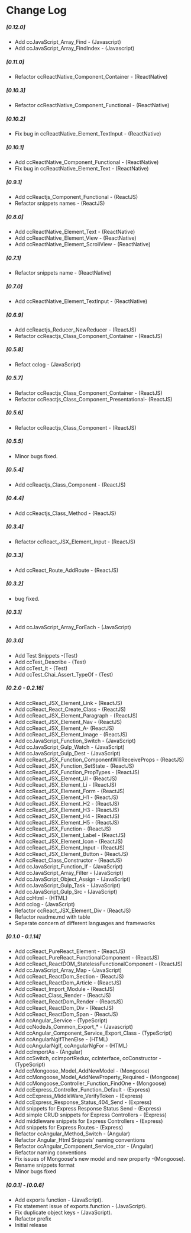 # Change Log

##### [0.12.0] 
- Add ccJavaScript_Array_Find - (Javascript)
- Add ccJavaScript_Array_FindIndex - (Javascript)
##### [0.11.0] 
- Refactor ccReactNative_Component_Container - (ReactNative)
##### [0.10.3] 
- Refactor ccReactNative_Component_Functional - (ReactNative)
##### [0.10.2] 
- Fix bug in ccReactNative_Element_TextInput - (ReactNative)
##### [0.10.1] 
- Add ccReactNative_Component_Functional - (ReactNative)
- Fix bug in ccReactNative_Element_Text - (ReactNative)
##### [0.9.1] 
- Add ccReactjs_Component_Functional - (ReactJS)
- Refactor snippets names - (ReactJS)
##### [0.8.0] 
- Add ccReactNative_Element_Text - (ReactNative)
- Add ccReactNative_Element_View - (ReactNative)
- Add ccReactNative_Element_ScrollView - (ReactNative)
##### [0.7.1] 
- Refactor snippets name - (ReactNative)
##### [0.7.0] 
- Add ccReactNative_Element_TextInput - (ReactNative)
##### [0.6.9] 
- Add ccReactjs_Reducer_NewReducer  - (ReactJS)
- Refactor ccReactjs_Class_Component_Container - (ReactJS)
##### [0.5.8] 
- Refact cclog - (JavaScript)
##### [0.5.7] 
- Refactor ccReactjs_Class_Component_Container - (ReactJS)
- Refactor ccReactjs_Class_Component_Presentational- (ReactJS)
##### [0.5.6] 
- Refactor ccReactjs_Class_Component - (ReactJS)
##### [0.5.5] 
- Minor bugs fixed.
##### [0.5.4] 
- Add ccReactjs_Class_Component - (ReactJS)
##### [0.4.4] 
- Add ccReactjs_Class_Method - (ReactJS)
##### [0.3.4] 
- Refactor ccReact_JSX_Element_Input - (ReactJS)
##### [0.3.3] 
- Add ccReact_Route_AddRoute - (ReactJS)
##### [0.3.2] 
- bug fixed.
##### [0.3.1] 
- Add ccJavaScript_Array_ForEach - (JavaScript)
##### [0.3.0] 
- Add Test Snippets -(Test)
- Add ccTest_Describe - (Test)
- Add ccTest_It - (Test)
- Add ccTest_Chai_Assert_TypeOf - (Test)
##### [0.2.0 - 0.2.16]
- Add ccReact_JSX_Element_Link  - (ReactJS)
- Add ccReact_React_Create_Class   - (ReactJS)
- Add ccReact_JSX_Element_Paragraph  - (ReactJS)
- Add ccReact_JSX_Element_Nav - (ReactJS)
- Add ccReact_JSX_Element_A- (ReactJS)
- Add ccReact_JSX_Element_Image - (ReactJS)
- Add ccJavaScript_Function_Switch  - (JavaScript)
- Add ccJavaScript_Gulp_Watch - (JavaScript)
- Add ccJavaScript_Gulp_Dest - (JavaScript)
- Add ccReact_JSX_Function_ComponentWillReceiveProps - (ReactJS)
- Add ccReact_JSX_Function_SetState - (ReactJS)
- Add ccReact_JSX_Function_PropTypes - (ReactJS)
- Add ccReact_JSX_Element_Ul - (ReactJS)
- Add ccReact_JSX_Element_Li - (ReactJS)
- Add ccReact_JSX_Element_Form - (ReactJS)
- Add ccReact_JSX_Element_H1 - (ReactJS)
- Add ccReact_JSX_Element_H2 - (ReactJS)
- Add ccReact_JSX_Element_H3 - (ReactJS)
- Add ccReact_JSX_Element_H4 - (ReactJS)
- Add ccReact_JSX_Element_H5 - (ReactJS)
- Add ccReact_JSX_Function - (ReactJS)
- Add ccReact_JSX_Element_Label - (ReactJS)
- Add ccReact_JSX_Element_Icon - (ReactJS)
- Add ccReact_JSX_Element_Input - (ReactJS)
- Add ccReact_JSX_Element_Button - (ReactJS)
- Add ccReact_Class_Constructor - (ReactJS)
- Add ccJavaScript_Function_If - (JavaScript)
- Add ccJavaScript_Array_Filter - (JavaScript)
- Add ccJavaScript_Object_Assign - (JavaScript)
- Add ccJavaScript_Gulp_Task - (JavaScript)
- Add ccJavaScript_Gulp_Src - (JavaScript)
- Add ccHtml - (HTML)
- Add cclog - (JavaScript)
- Refactor ccReact_JSX_Element_Div - (ReactJS)
- Refactor readme.md with table
- Seperate concern of different languages and frameworks

##### [0.1.0 - 0.1.14]
- Add ccReact_PureReact_Element - (ReactJS)
- Add ccReact_PureReact_FunctionalComponent - (ReactJS)
- Add ccReact_ReactDOM_StatelessFunctionalComponent - (ReactJS)
- Add ccJavaScript_Array_Map - (JavaScript)
- Add ccReact_ReactDom_Section - (ReactJS)
- Add ccReact_ReactDom_Article - (ReactJS)
- Add ccReact_Import_Module - (ReactJS)
- Add ccReact_Class_Render - (ReactJS)
- Add ccReact_ReactDom_Render - (ReactJS)
- Add ccReact_ReactDom_Div - (ReactJS)
- Add ccReact_ReactDom_Span - (ReactJS)
- Add ccAngular_Service - (TypeScript)
- Add ccNodeJs_Common_Export_* - (Javascript)
- Add ccAngular_Component_Service_Export_Class - (TypeScript)
- Add ccAngularNgIfThenElse - (HTML)
- Add ccAngularNgIf, ccAngularNgFor - (HTML)
- Add ccImportAs - (Angular)
- Add ccSwitch, ccImportRedux, ccInterface, ccConstructor - (TypeScript)
- Add ccMongoose_Model_AddNewModel - (Mongoose)
- Add ccMongoose_Model_AddNewProperty_Required - (Mongoose)
- Add ccMongoose_Controller_Function_FindOne - (Mongoose)
- Add ccExpress_Controller_Function_Default - (Express)
- Add ccExpress_MiddleWare_VerifyToken - (Express)
- Add ccExpress_Response_Status_404_Send - (Express)
- Add snippets for Express Response Status Send - (Express)
- Add simple CRUD snippets for Express Controllers - (Express)
- Add middleware snippets for Express Controllers - (Express)
- Add snippets for Express Routes - (Express)
- Refactor ccAngular_Method_Switch - (Angular)
- Refactor Angular_Html Snippets' naming conventions
- Refactor ccAngular_Component_Service_ctor - (Angular)
- Refactor naming conventions
- Fix issues of Mongoose's new model and new property -(Mongoose).
- Rename snippets format
- Minor bugs fixed 
##### [0.0.1] - [0.0.6] 
- Add exports function - (JavaScript).
- Fix statement issue of exports.function - (JavaScript).
- Fix duplicate object keys - (JavaScript).
- Refactor prefix
- Initial release

